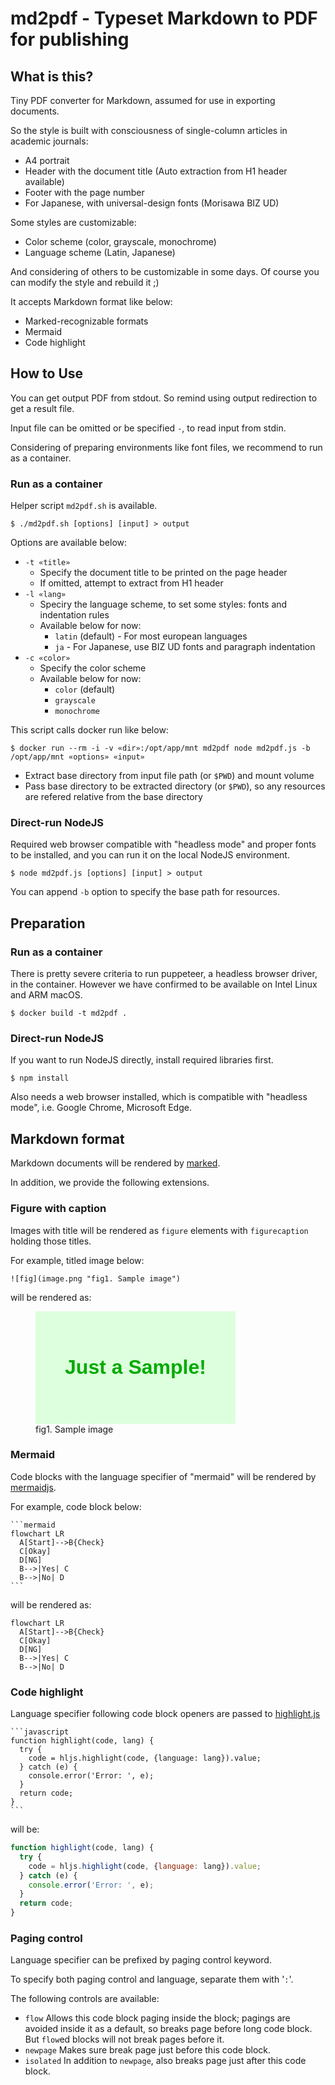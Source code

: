 md2pdf - Typeset Markdown to PDF for publishing
===============================================

What is this?
-------------

Tiny PDF converter for Markdown, assumed for use in exporting documents.

So the style is built with consciousness of single-column articles in academic journals:

* A4 portrait
* Header with the document title (Auto extraction from H1 header available)
* Footer with the page number
* For Japanese, with universal-design fonts (Morisawa BIZ UD)

Some styles are customizable:

* Color scheme (color, grayscale, monochrome)
* Language scheme (Latin, Japanese)

And considering of others to be customizable in some days.
Of course you can modify the style and rebuild it ;)

It accepts Markdown format like below:

* Marked-recognizable formats
* Mermaid
* Code highlight

How to Use
----------

You can get output PDF from stdout.
So remind using output redirection to get a result file.

Input file can be omitted or be specified `-`, to read input from stdin.

Considering of preparing environments like font files, we recommend to run as a container.

### Run as a container

Helper script `md2pdf.sh` is available.

```console
$ ./md2pdf.sh [options] [input] > output
```

Options are available below:

* `-t «title»`
    * Specify the document title to be printed on the page header
    * If omitted, attempt to extract from H1 header
* `-l «lang»`
    * Speciry the language scheme, to set some styles: fonts and indentation rules
    * Available below for now:
        * `latin` (default) - For most european languages
        * `ja` - For Japanese, use BIZ UD fonts and paragraph indentation
* `-c «color»`
    * Specify the color scheme
    * Available below for now:
        * `color` (default)
        * `grayscale`
        * `monochrome`

This script calls docker run like below:

```console
$ docker run --rm -i -v «dir»:/opt/app/mnt md2pdf node md2pdf.js -b /opt/app/mnt «options» «input»
```

* Extract base directory from input file path (or `$PWD`) and mount volume
* Pass base directory to be extracted directory (or `$PWD`), so any resources are refered relative from the base directory

### Direct-run NodeJS

Required web browser compatible with "headless mode" and proper fonts to be installed, and you can run it on the local NodeJS environment.

```console
$ node md2pdf.js [options] [input] > output
```

You can append `-b` option to specify the base path for resources.

Preparation
-----------

### Run as a container

There is pretty severe criteria to run puppeteer, a headless browser driver, in the container.
However we have confirmed to be available on Intel Linux and ARM macOS.

```console
$ docker build -t md2pdf .
```

### Direct-run NodeJS

If you want to run NodeJS directly, install required libraries first.

```console
$ npm install
```

Also needs a web browser installed, which is compatible with "headless mode",
i.e. Google Chrome, Microsoft Edge.

Markdown format
---------------

Markdown documents will be rendered by [marked](https://marked.js.org/).

In addition, we provide the following extensions.

### Figure with caption

Images with title will be rendered as `figure` elements with `figurecaption` holding those titles.

For example, titled image below:

```
![fig](image.png "fig1. Sample image")
```

will be rendered as:

<figure>
<div style="background-color:#dfd;color:#0a0;font:bold 24pt sans-serif;display:inline-flex;align-items:center;justify-content:center;width:240pt;height:135pt">Just a Sample!</div>
<figcaption>fig1. Sample image</figcaption>
</figure>

### Mermaid

Code blocks with the language specifier of "mermaid" will be rendered by [mermaidjs](https://mermaid.js.org/).

For example, code block below:

````
```mermaid
flowchart LR
  A[Start]-->B{Check}
  C[Okay]
  D[NG]
  B-->|Yes| C
  B-->|No| D
```
````

will be rendered as:

```mermaid
flowchart LR
  A[Start]-->B{Check}
  C[Okay]
  D[NG]
  B-->|Yes| C
  B-->|No| D
```

### Code highlight

Language specifier following code block openers are passed to [highlight.js](https://highlightjs.org/)

````
```javascript
function highlight(code, lang) {
  try {
    code = hljs.highlight(code, {language: lang}).value;
  } catch (e) {
    console.error('Error: ', e);
  }
  return code;
}
```
````

will be:

```javascript
function highlight(code, lang) {
  try {
    code = hljs.highlight(code, {language: lang}).value;
  } catch (e) {
    console.error('Error: ', e);
  }
  return code;
}
```

### Paging control

Language specifier can be prefixed by paging control keyword.

To specify both paging control and language, separate them with '`:`'.

The following controls are available:

* `flow`
  Allows this code block paging inside the block;
  pagings are avoided inside it as a default,
  so breaks page before long code block.
  But `flow`ed blocks will not break pages before it.
* `newpage`
  Makes sure break page just before this code block.
* `isolated`
  In addition to `newpage`, also breaks page just after this code block.
